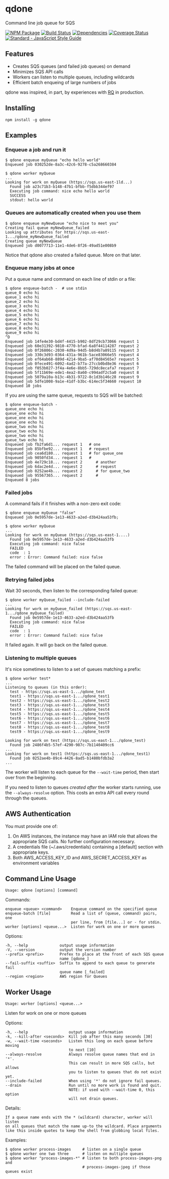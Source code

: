 # qdone

Command line job queue for SQS

[![NPM Package](https://img.shields.io/npm/v/qdone.svg)](https://www.npmjs.com/package/qdone)
[![Build Status](https://travis-ci.org/suredone/qdone.svg?branch=master)](https://travis-ci.org/suredone/qdone)
[![Dependencies](https://img.shields.io/david/suredone/qdone.svg)](https://david-dm.org/suredone/qdone)
[![Coverage Status](https://coveralls.io/repos/github/suredone/qdone/badge.svg)](https://coveralls.io/github/suredone/qdone)
[![Standard - JavaScript Style Guide](https://img.shields.io/badge/code_style-standard-brightgreen.svg)](https://standardjs.com)


## Features

  - Creates SQS queues (and failed job queues) on demand
  - Minimizes SQS API calls
  - Workers can listen to multiple queues, including wildcards
  - Efficient batch enqueing of large numbers of jobs

qdone was inspired, in part, by experiences with [RQ](http://python-rq.org) in production.

## Installing

    npm install -g qdone

## Examples

### Enqueue a job and run it

    $ qdone enqueue myQueue "echo hello world"
    Enqueued job 030252de-8a3c-42c6-9278-c5a268660384

    $ qdone worker myQueue
    ...
    Looking for work on myQueue (https://sqs.us-east-1ld...)
      Found job a23c71b3-b148-47b1-bfbb-f5dbb344ef97
      Executing job command: nice echo hello world
      SUCCESS
      stdout: hello world


### Queues are automatically created when you use them

    $ qdone enqueue myNewQueue "echo nice to meet you"
    Creating fail queue myNewQueue_failed
    Looking up attributes for https://sqs.us-east-1.../qdone_myNewQueue_failed
    Creating queue myNewQueue
    Enqueued job d0077713-11e1-4de6-8f26-49ad51e008b9

Notice that qdone also created a failed queue. More on that later.


### Enqueue many jobs at once

Put a queue name and command on each line of stdin or a file:
  
    $ qdone enqueue-batch -  # use stdin
    queue_0 echo hi
    queue_1 echo hi
    queue_2 echo hi
    queue_3 echo hi
    queue_4 echo hi
    queue_5 echo hi
    queue_6 echo hi
    queue_7 echo hi
    queue_8 echo hi
    queue_9 echo hi
    ^D
    Enqueued job 14fe4e30-bd4f-4415-b902-8df29cb73066 request 1
    Enqueued job 60e31392-9810-4770-bfad-6a8f44114287 request 2
    Enqueued job 0f26806c-2030-4d9a-94d5-b8d4b7a89115 request 3
    Enqueued job 330c3d93-0364-431a-961b-5ace83066e55 request 4
    Enqueued job ef64ab68-889d-4214-9ba5-af70d84565e7 request 5
    Enqueued job 0fece491-6092-4ad2-b77a-27ccb0bd8e36 request 6
    Enqueued job f053b027-3f4a-4e6e-8bb5-729dc8ecafa7 request 7
    Enqueued job 5f11b69e-ede1-4ea2-8a60-c994adf2c5a0 request 8
    Enqueued job 5079a10a-b13c-4b31-9722-8c1d3b146c28 request 9
    Enqueued job 5dfe1008-9a1e-41df-b3bc-614ec5f34660 request 10
    Enqueued 10 jobs

If you are using the same queue, requests to SQS will be batched:

    $ qdone enqueue-batch -
    queue_one echo hi
    queue_one echo hi
    queue_one echo hi
    queue_one echo hi
    queue_two echo hi
    queue_two echo hi
    queue_two echo hi
    queue_two echo hi
    Enqueued job fb2fa6d1... request 1   # one
    Enqueued job 85bfbe92... request 1   # request
    Enqueued job cea6d180... request 1   # for queue_one
    Enqueued job 9050fd34... request 1   #
    Enqueued job 4e729c18... request 2      # another
    Enqueued job 6dac2e4d... request 2      # request
    Enqueued job 0252ae4b... request 2      # for queue_two
    Enqueued job 95567365... request 2      #
    Enqueued 8 jobs


### Failed jobs

A command fails if it finishes with a non-zero exit code:

    $ qdone enqueue myQueue "false"
    Enqueued job 0e5957de-1e13-4633-a2ed-d3b424aa53fb;

    $ qdone worker myQueue
    ...
    Looking for work on myQueue (https://sqs.us-east-1....)
      Found job 0e5957de-1e13-4633-a2ed-d3b424aa53fb
      Executing job command: nice false
      FAILED
      code  : 1
      error : Error: Command failed: nice false

The failed command will be placed on the failed queue.


### Retrying failed jobs

Wait 30 seconds, then listen to the corresponding failed queue:

    $ qdone worker myQueue_failed --include-failed
    ...
    Looking for work on myQueue_failed (https://sqs.us-east-1.../qdone_myQueue_failed)
      Found job 0e5957de-1e13-4633-a2ed-d3b424aa53fb
      Executing job command: nice false
      FAILED
      code  : 1
      error : Error: Command failed: nice false

It failed again. It will go back on the failed queue.


### Listening to multiple queues

It's nice sometimes to listen to a set of queues matching a prefix:

    $ qdone worker test*
    ...
    Listening to queues (in this order):
      test - https://sqs.us-east-1.../qdone_test
      test1 - https://sqs.us-east-1.../qdone_test1
      test2 - https://sqs.us-east-1.../qdone_test2
      test3 - https://sqs.us-east-1.../qdone_test3
      test4 - https://sqs.us-east-1.../qdone_test4
      test5 - https://sqs.us-east-1.../qdone_test5
      test6 - https://sqs.us-east-1.../qdone_test6
      test7 - https://sqs.us-east-1.../qdone_test7
      test8 - https://sqs.us-east-1.../qdone_test8
      test9 - https://sqs.us-east-1.../qdone_test9

    Looking for work on test (https://sqs.us-east-1.../qdone_test)
      Found job 2486f4b5-57ef-4290-987c-7b1140409cc6
    ...
    Looking for work on test1 (https://sqs.us-east-1.../qdone_test1)
      Found job 0252ae4b-89c4-4426-8ad5-b1480bfdb3a2
    ...

The worker will listen to each queue for the `--wait-time` period, then start
over from the beginning.

If you need to listen to queues *created after* the worker starts running, 
use the `--always-resolve` option. This costs an extra API call every round
through the queues.



## AWS Authentication

You must provide one of:

  1) On AWS instances, the instance may have an IAM role that allows
     the appropriate SQS calls. No further configuration necessary.
  2) A credentials file (~/.aws/credentials) containing a [default]
     section with appropriate keys.
  3) Both AWS_ACCESS_KEY_ID and AWS_SECRET_ACCESS_KEY as environment
     variables


## Command Line Usage

    Usage: qdone [options] [command]

  Commands:

    enqueue <queue> <command>    Enqueue command on the specified queue
    enqueue-batch [file]         Read a list of (queue, command) pairs, one
                                 per line, from [file...] or - for stdin.
    worker [options] <queue...>  Listen for work on one or more queues

  Options:

    -h, --help              output usage information
    -V, --version           output the version number
    --prefix <prefix>       Prefex to place at the front of each SQS queue
                            name [qdone_]
    --fail-suffix <suffix>  Suffix to append to each queue to generate fail 
                            queue name [_failed]
    --region <region>       AWS region for Queues


## Worker Usage

    Usage: worker [options] <queue...>

  Listen for work on one or more queues

  Options:

    -h, --help                  output usage information
    -k, --kill-after <seconds>  Kill job after this many seconds [30]
    -w, --wait-time <seconds>   Listen this long on each queue before moving
                                to next [10]
    --always-resolve            Always resolve queue names that end in '*'.
                                This can result in more SQS calls, but allows
                                you to listen to queues that do not exist yet.
    --include-failed            When using '*' do not ignore fail queues.
    --drain                     Run until no more work is found and quit.
                                NOTE: if used with --wait-time 0, this option
                                will not drain queues.

  Details:

    If a queue name ends with the * (wildcard) character, worker will listen
    on all queues that match the name up-to the wildcard. Place arguments
    like this inside quotes to keep the shell from globbing local files.

  Examples:

    $ qdone worker process-images     # listen on a single queue
    $ qdone worker one two three      # listen on multiple queues
    $ qdone worker "process-images-*" # listen to both process-images-png and
                                      # process-images-jpeg if those queues exist
